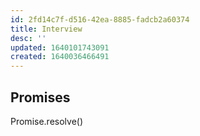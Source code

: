 ```yaml
---
id: 2fd14c7f-d516-42ea-8885-fadcb2a60374
title: Interview
desc: ''
updated: 1640101743091
created: 1640036466491
---
```


## Promises

Promise.resolve()